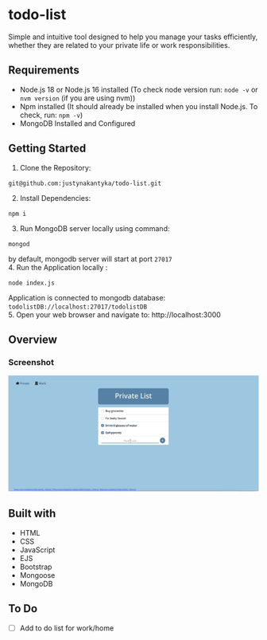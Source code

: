 # todo-list
Simple and intuitive tool designed to help you manage your tasks efficiently, whether they are related to your private life or work responsibilities.

## Requirements
- Node.js 18 or Node.js 16 installed (To check node version run: `node -v` or `nvm version` (if you are using nvm))
- Npm installed (It should already be installed when you install Node.js. To check, run: `npm -v`)
- MongoDB Installed and Configured

## Getting Started
1. Clone the Repository:
```
git@github.com:justynakantyka/todo-list.git
```
2. Install Dependencies:
```
npm i
```
3. Run MongoDB server locally using command:
```
mongod
```
by default, mongodb server will start at port `27017` \
4. Run the Application locally :
```
node index.js
```
Application is connected to mongodb database: `todolistDB://localhost:27017/todolistDB` \
5. Open your web browser and navigate to: http://localhost:3000

## Overview

### Screenshot
![](./screenshots/todoprivate.png)

## Built with
* HTML
* CSS
* JavaScript
* EJS
* Bootstrap
* Mongoose
* MongoDB

## To Do
- [ ] Add to do list for work/home
